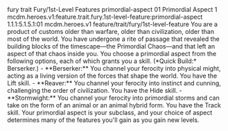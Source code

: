 <ability>
  <metadata>
    <class>fury</class>
    <feature_type>trait</feature_type>
    <file_dpath>Fury/1st-Level Features</file_dpath>
    <item_id>primordial-aspect</item_id>
    <item_index>01</item_index>
    <item_name>Primordial Aspect</item_name>
    <level>1</level>
    <scc>mcdm.heroes.v1:feature.trait.fury.1st-level-feature:primordial-aspect</scc>
    <scdc>1.1.1:5.1.5.1:01</scdc>
    <source>mcdm.heroes.v1</source>
    <type>feature/trait/fury/1st-level-feature</type>
  </metadata>
  <effects>
    <effect type="mundane">You are a product of customs older than warfare, older than civilization, older than most of the world. You have undergone a rite of passage that revealed the building blocks of the timescape—the Primordial Chaos—and that left an aspect of that chaos inside you. You choose a primordial aspect from the following options, each of which grants you a skill. (*Quick Build:* Berserker.)
- **Berserker:** You channel your ferocity into physical might, acting as a living version of the forces that shape the world. You have the Lift skill.
- **Reaver:** You channel your ferocity into instinct and cunning, challenging the order of civilization. You have the Hide skill.
- **Stormwight:** You channel your ferocity into primordial storms and can take on the form of an animal or an animal hybrid form. You have the Track skill.
Your primordial aspect is your subclass, and your choice of aspect determines many of the features you&apos;ll gain as you gain new levels.</effect>
  </effects>
</ability>
